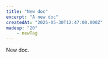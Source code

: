 ```yaml
---
title: "New doc"
excerpt: "A new doc"
createdAt: "2025-05-30T12:47:00.000Z"
madeup: "20"
    - newTag
---
```


New doc.
